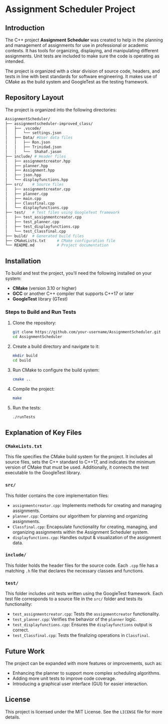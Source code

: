 # Assignment Scheduler Project

## Introduction

The C++ project **Assignment Scheduler** was created to help in the planning and management of assignments for use in professional or academic contexts. It has tools for organizing, displaying, and manipulating different assignments. Unit tests are included to make sure the code is operating as intended.

The project is organized with a clear division of source code, headers, and tests in line with best standards for software engineering. It makes use of CMake as the build system and GoogleTest as the testing framework.

## Repository Layout

The project is organized into the following directories:
```bash
AssignmentScheduler/
├── assignmentscheduler-improved_class/ 
│   ├── .vscode/
│   │   └── settings.json
│   ├── Data/ #User data files
│   │   ├── Ron.json
│   │   ├── Trinidad.json
│   │   └──  Shahaf.jason
├── include/ # Header files
│   ├── assignmentcreator.hpp
│   ├── planner.hpp
│   ├── Assignment.hpp
│   ├── json.hpp
│   └── displayfunctions.hpp
├── src/    # Source files
│   ├── assignmentcreator.cpp
│   ├── planner.cpp
│   ├── main.cpp
│   ├── Classfinal.cpp
│   └── displayfunctions.cpp
├── test/   # Test files using GoogleTest framework
│   ├── test_assignmentcreator.cpp
│   ├── test_planner.cpp
│   ├── test_displayfunctions.cpp
│   └── test_Classfinal.cpp
├── build/  # Generated build files 
├── CMakeLists.txt     # CMake configuration file
└── README.md          # Project documentation 
```

## Installation

To build and test the project, you'll need the following installed on your system:

- **CMake** (version 3.10 or higher)
- **GCC** or another C++ compiler that supports C++17 or later
- **GoogleTest** library (GTest)

### Steps to Build and Run Tests

1. Clone the repository:
    ```bash
    git clone https://github.com/your-username/AssignmentScheduler.git
    cd AssignmentScheduler
    ```

2. Create a build directory and navigate to it:
    ```bash
    mkdir build
    cd build
    ```

3. Run CMake to configure the build system:
    ```bash
    cmake ..
    ```

4. Compile the project:
    ```bash
    make
    ```

5. Run the tests:
    ```bash
    ./runTests
    ```

## Explanation of Key Files

### `CMakeLists.txt`
This file specifies the CMake build system for the project. It includes all source files, sets the C++ standard to C++17, and indicates the minimum version of CMake that must be used. Additionally, it connects the test executable to the GoogleTest library.

### `src/`
This folder contains the core implementation files:
- `assignmentcreator.cpp`: Implements methods for creating and managing assignments.
- `planner.cpp`: Contains our algorithem for planning and organizing assignments.
- `Classfinal.cpp`: Encapsulate functionality for creating, managing, and organizing assignments within the Assignment Scheduler system.
- `displayfunctions.cpp`: Handles output & visualization of the assignment data.

### `include/`
This folder holds the header files for the source code. Each `.cpp` file has a matching `.h` file that declares the necessary classes and functions.

### `test/`
This folder includes unit tests written using the GoogleTest framework. Each test file corresponds to a source file in the `src/` folder and tests its functionality:
- `test_assignmentcreator.cpp`: Tests the `assignmentcreator` functionality.
- `test_planner.cpp`: Verifies the behavior of the `planner` logic.
- `test_displayfunctions.cpp`: Ensures the `displayfunctions` output is correct.
- `test_Classfinal.cpp`: Tests the finalizing operations in `Classfinal`.

## Future Work

The project can be expanded with more features or improvements, such as:
- Enhancing the planner to support more complex scheduling algorithms.
- Adding more unit tests to improve code coverage.
- Introducing a graphical user interface (GUI) for easier interaction.

## License

This project is licensed under the MIT License. See the `LICENSE` file for more details.
